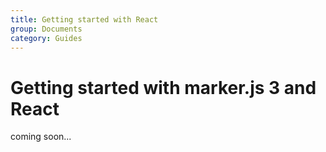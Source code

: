 ```yaml
---
title: Getting started with React
group: Documents
category: Guides
---
```


# Getting started with marker.js 3 and React

coming soon...
